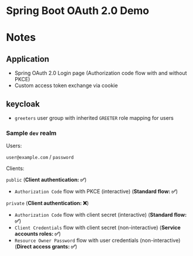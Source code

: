 # Spring Boot OAuth 2.0 Demo

# Notes

## Application

- Spring OAuth 2.0 Login page (Authorization code flow with and without PKCE)
- Custom access token exchange via cookie

## keycloak

- `greeters` user group with inherited `GREETER` role mapping for users

### Sample `dev` realm

Users:

`user@example.com` / `password`

Clients:

`public` (**Client authentication: ✅**)

- `Authorization Code` flow with PKCE (interactive) (**Standard flow: ✅**)

`private` (**Client authentication: ❌**)

- `Authorization Code` flow with client secret (interactive) (**Standard flow: ✅**)
- `Client Credentials` flow with client secret (non-interactive) (**Service accounts roles: ✅**)
- `Resource Owner Password` flow with user credentials (non-interactive) (**Direct access grants: ✅**)